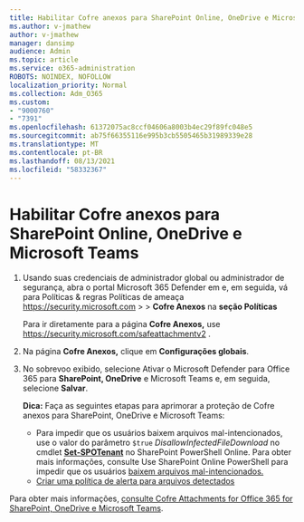 ```yaml
---
title: Habilitar Cofre anexos para SharePoint Online, OneDrive e Microsoft Teams
ms.author: v-jmathew
author: v-jmathew
manager: dansimp
audience: Admin
ms.topic: article
ms.service: o365-administration
ROBOTS: NOINDEX, NOFOLLOW
localization_priority: Normal
ms.collection: Adm_O365
ms.custom:
- "9000760"
- "7391"
ms.openlocfilehash: 61372075ac8ccf04606a8003b4ec29f89fc048e5
ms.sourcegitcommit: ab75f66355116e995b3cb5505465b31989339e28
ms.translationtype: MT
ms.contentlocale: pt-BR
ms.lasthandoff: 08/13/2021
ms.locfileid: "58332367"
---
```

# <a name="enable-safe-attachments-for-sharepoint-online-onedrive-and-microsoft-teams"></a>Habilitar Cofre anexos para SharePoint Online, OneDrive e Microsoft Teams

1. Usando suas credenciais de administrador global ou administrador de segurança, abra o portal Microsoft 365 Defender em e, em seguida, vá para Políticas & regras Políticas de ameaça <https://security.microsoft.com>  \>  \> **Cofre Anexos** na **seção Políticas**

   Para ir diretamente para a página **Cofre Anexos,** use <https://security.microsoft.com/safeattachmentv2> .

2. Na página **Cofre Anexos,** clique em **Configurações globais**.
3. No sobrevoo exibido, selecione Ativar o Microsoft Defender para Office 365 para **SharePoint, OneDrive** e Microsoft Teams e, em seguida, selecione **Salvar**.

    **Dica:** Faça as seguintes etapas para aprimorar a proteção de Cofre anexos para SharePoint, OneDrive e Microsoft Teams:
    - Para impedir que os usuários baixem arquivos mal-intencionados, use o valor do parâmetro `$true` *DisallowInfectedFileDownload* no cmdlet **[Set-SPOTenant](https://docs.microsoft.com/powershell/module/sharepoint-online/Set-SPOTenant)** no SharePoint PowerShell Online. Para obter mais informações, consulte Use SharePoint Online PowerShell para impedir que os usuários [baixem arquivos mal-intencionados.](https://docs.microsoft.com/microsoft-365/security/office-365-security/turn-on-mdo-for-spo-odb-and-teams#step-2-recommended-use-sharepoint-online-powershell-to-prevent-users-from-downloading-malicious-files)
    - [Criar uma política de alerta para arquivos detectados](https://docs.microsoft.com/microsoft-365/security/office-365-security/turn-on-mdo-for-spo-odb-and-teams#step-3-recommended-use-the-microsoft-365-defender-portal-to-create-an-alert-policy-for-detected-files)

Para obter mais informações, [consulte Cofre Attachments for Office 365 for SharePoint, OneDrive e Microsoft Teams](https://go.microsoft.com/fwlink/?linkid=2092041).
